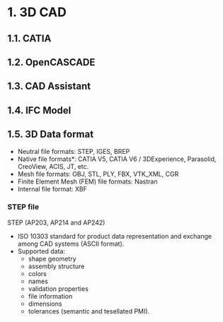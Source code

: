# 1. 3D CAD

## 1.1. CATIA

## 1.2. OpenCASCADE

## 1.3. CAD Assistant

## 1.4. IFC Model

## 1.5. 3D Data format

- Neutral file formats: STEP, IGES, BREP
- Native file formats*: CATIA V5, CATIA V6 / 3DExperience, Parasolid, CreoView, ACIS, JT, etc.
- Mesh file formats: OBJ, STL, PLY, FBX, VTK_XML, CGR
- Finite Element Mesh (FEM) file formats: Nastran
- Internal file format: XBF

### STEP file

STEP (AP203, AP214 and AP242)

- ISO 10303 standard for product data representation and exchange among CAD systems (ASCII format).
- Supported data:
  - shape geometry
  - assembly structure
  - colors
  - names
  - validation properties
  - file information
  - dimensions
  - tolerances (semantic and tesellated PMI).
